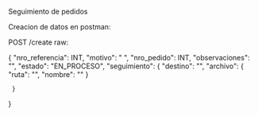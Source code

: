 Seguimiento de pedidos



Creacion de datos en postman:

POST  /create
raw:

{
    "nro_referencia": INT,
    "motivo": " ",
    "nro_pedido": INT,
    "observaciones": "",
    "estado": "EN_PROCESO",
    "seguimiento": {
         "destino": "",
            "archivo": {
                "ruta": "",
                "nombre": ""
         }
        
     }
}